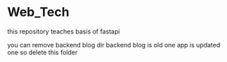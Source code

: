 # Web_Tech

this repository teaches basis of fastapi 

you can remove backend blog dir
backend blog is old one app is updated one so delete this folder

